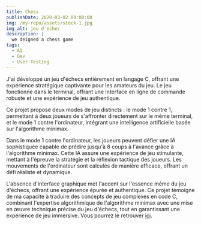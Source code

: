 ```yaml
---
title: Chess
publishDate: 2020-03-02 00:00:00
img: /my-repo/assets/stock-1.jpg
img_alt: jeu d'echec
description: |
  we deigned a chess game
tags:
  - AI
  - Dev
  - User Testing
---
```


J'ai développé un jeu d'échecs entièrement en langage C, offrant une expérience stratégique captivante pour les amateurs du jeu. Le jeu fonctionne dans le terminal, offrant une interface en ligne de commande robuste et une expérience de jeu authentique.

Ce projet propose deux modes de jeu distincts : le mode 1 contre 1, permettant à deux joueurs de s'affronter directement sur le même terminal, et le mode 1 contre l'ordinateur, intégrant une intelligence artificielle basée sur l'algorithme minimax.

Dans le mode 1 contre l'ordinateur, les joueurs peuvent défier une IA sophistiquée capable de prédire jusqu'à 8 coups à l'avance grâce à l'algorithme minimax. Cette IA assure une expérience de jeu stimulante, mettant à l'épreuve la stratégie et la réflexion tactique des joueurs. Les mouvements de l'ordinateur sont calculés de manière efficace, offrant un défi réaliste et dynamique.

L'absence d'interface graphique met l'accent sur l'essence même du jeu d'échecs, offrant une expérience épurée et authentique. Ce projet témoigne de ma capacité à traduire des concepts de jeu complexes en code C, combinant l'expertise algorithmique de l'algorithme minimax avec une mise en œuvre technique précise du jeu d'échecs, tout en garantissant une expérience de jeu immersive.
Vous  pourrez le retrouver <a href="https://github.com/iguene/echecs">ici</a>.
